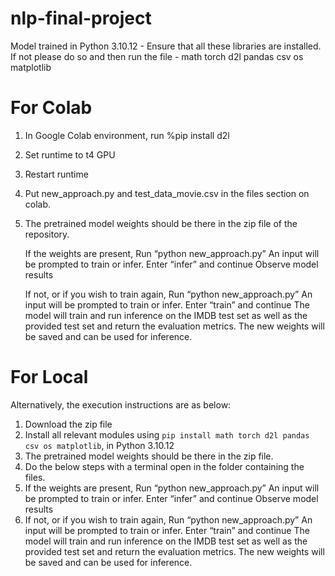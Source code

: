 # nlp-final-project
Model trained in Python 3.10.12 -
Ensure that all these libraries are installed. If not please do so and then run the file -
math
torch
d2l
pandas
csv
os
matplotlib

# For Colab
1. In Google Colab environment, run %pip install d2l
2. Set runtime to t4 GPU 
3. Restart runtime
4. Put new_approach.py and test_data_movie.csv in the files section on colab.
5. The pretrained model weights should be there in the zip file of the repository.
   
   If the weights are present,
      Run “python new_approach.py”
      An input will be prompted to train or infer. Enter “infer” and continue
      Observe model results
   
   If not, or if you wish to train again,
      Run “python new_approach.py”
      An input will be prompted to train or infer. Enter “train” and continue
      The model will train and run inference on the IMDB test set as well as the provided test set and return the evaluation metrics.
      The new weights will be saved and can be used for inference.

# For Local
Alternatively, the execution instructions are as below:
1. Download the zip file
2. Install all relevant modules using `pip install math torch d2l pandas csv os matplotlib`, in Python 3.10.12
4. The pretrained model weights should be there in the zip file.
5. Do the below steps with a terminal open in the folder containing the files.
6. If the weights are present,
      Run “python new_approach.py”
      An input will be prompted to train or infer. Enter “infer” and continue
      Observe model results
7. If not, or if you wish to train again,
      Run “python new_approach.py”
      An input will be prompted to train or infer. Enter “train” and continue
      The model will train and run inference on the IMDB test set as well as the provided test set and return the evaluation metrics.
      The new weights will be saved and can be used for inference.
